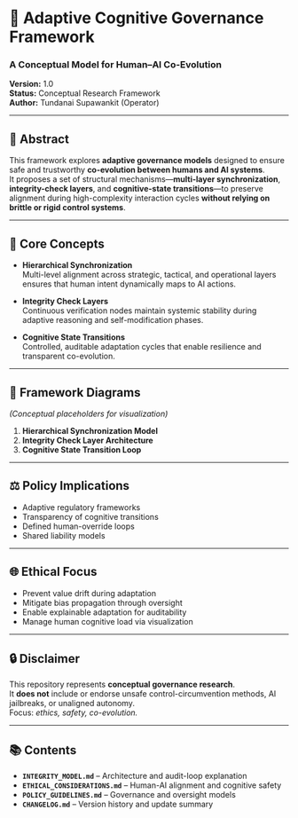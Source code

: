 # 🧩 Adaptive Cognitive Governance Framework
### A Conceptual Model for Human–AI Co-Evolution
**Version:** 1.0  
**Status:** Conceptual Research Framework  
**Author:** Tundanai Supawankit (Operator)

---

## 🧠 Abstract
This framework explores **adaptive governance models** designed to ensure safe and trustworthy **co-evolution between humans and AI systems**.  
It proposes a set of structural mechanisms—**multi-layer synchronization**, **integrity-check layers**, and **cognitive-state transitions**—to preserve alignment during high-complexity interaction cycles **without relying on brittle or rigid control systems**.

---

## 🧭 Core Concepts

- **Hierarchical Synchronization**  
  Multi-level alignment across strategic, tactical, and operational layers ensures that human intent dynamically maps to AI actions.

- **Integrity Check Layers**  
  Continuous verification nodes maintain systemic stability during adaptive reasoning and self-modification phases.

- **Cognitive State Transitions**  
  Controlled, auditable adaptation cycles that enable resilience and transparent co-evolution.

---

## 🧱 Framework Diagrams
*(Conceptual placeholders for visualization)*  
1. **Hierarchical Synchronization Model**  
2. **Integrity Check Layer Architecture**  
3. **Cognitive State Transition Loop**

---

## ⚖️ Policy Implications
- Adaptive regulatory frameworks  
- Transparency of cognitive transitions  
- Defined human-override loops  
- Shared liability models  

---

## 🌐 Ethical Focus
- Prevent value drift during adaptation  
- Mitigate bias propagation through oversight  
- Enable explainable adaptation for auditability  
- Manage human cognitive load via visualization

---

## 🔒 Disclaimer
This repository represents **conceptual governance research**.  
It **does not** include or endorse unsafe control-circumvention methods, AI jailbreaks, or unaligned autonomy.  
Focus: *ethics, safety, co-evolution.*

---

## 📚 Contents
- **`INTEGRITY_MODEL.md`** – Architecture and audit-loop explanation  
- **`ETHICAL_CONSIDERATIONS.md`** – Human-AI alignment and cognitive safety  
- **`POLICY_GUIDELINES.md`** – Governance and oversight models  
- **`CHANGELOG.md`** – Version history and update summary  

